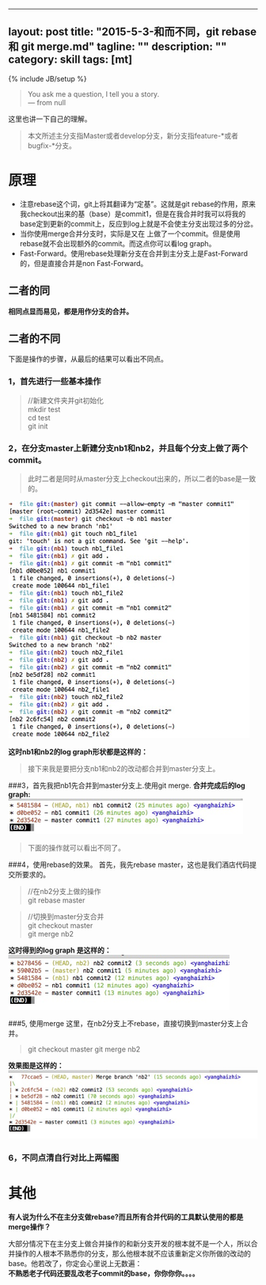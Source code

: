   ---
  layout: post
  title: "2015-5-3-和而不同，git rebase 和 git merge.md"
  tagline: ""
  description: ""
  category: skill
  tags: [mt]
  ---
  {% include JB/setup %}


> You ask me a question, I tell you a story.    
                                                            — from null
                                                            
这里也讲一下自己的理解。

> 本文所述主分支指Master或者develop分支，新分支指feature-*或者bugfix-*分支。
 
# 原理

+ 注意rebase这个词，git上将其翻译为“定基”。这就是git rebase的作用，原来我checkout出来的基（base）是commit1，但是在我合并时我可以将我的base定到更新的commit上，反应到log上就是不会使主分支出现过多的分岔。
+ 当你使用merge合并分支时，实际是又在 上做了一个commit。但是使用rebase就不会出现额外的commit。而这点你可以看log graph。
+ Fast-Forward。使用rebase处理新分支在合并到主分支上是Fast-Forward的，但是直接合并是non Fast-Forward。
 
## 二者的同
**相同点显而易见，都是用作分支的合并。**    

## 二者的不同
下面是操作的步骤，从最后的结果可以看出不同点。

### 1，首先进行一些基本操作
> //新建文件夹并git初始化    
mkdir test    
cd test    
git init    

### 2，在分支master上新建分支nb1和nb2，并且每个分支上做了两个commit。

> 此时二者是同时从master分支上checkout出来的，所以二者的base是一致的。

![prepare job.png](https://github.com/younghz/ResourceForBlog/blob/master/git_rebase_and_git_merge/prepare%20job.png)

**这时nb1和nb2的log graph形状都是这样的：**

 
> 接下来我是要把分支nb1和nb2的改动都合并到master分支上。

###3，首先我把nb1先合并到master分支上.使用git merge.
**合并完成后的log graph:**    
![nb1 log](https://github.com/younghz/ResourceForBlog/blob/master/git_rebase_and_git_merge/nb1%20lg.png)
 

>下面的操作就可以看出不同了。

###4，使用rebase的效果。
首先，我先rebase master，这也是我们酒店代码提交所要求的。

>//在nb2分支上做的操作    
git rebase master
 
> //切换到master分支合并    
git checkout master    
git merge nb2    

**这时得到的log graph 是这样的：**    
![master log](https://github.com/younghz/ResourceForBlog/blob/master/git_rebase_and_git_merge/master%20nb2%20rebase.png)
 
###5, 使用merge
这里，在nb2分支上不rebase，直接切换到master分支上合并。

>git checkout master
git merge nb2

**效果图是这样的：**    
![rebase](https://github.com/younghz/ResourceForBlog/blob/master/git_rebase_and_git_merge/merge(non-fastfoward).png)
 
### 6，不同点清自行对比上两幅图

# 其他
**有人说为什么不在主分支做rebase?而且所有合并代码的工具默认使用的都是merge操作？**
 
大部分情况下在主分支上做合并操作的和新分支开发的根本就不是一个人，所以合并操作的人根本不熟悉你的分支，那么他根本就不应该重新定义你所做的改动的base。他若改了，你定会心里说上无数遍：     
**不熟悉老子代码还要乱改老子commit的base，你你你你。。。。**
